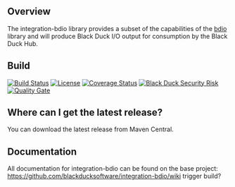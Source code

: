 ## Overview ##
The integration-bdio library provides a subset of the capabilities of the [bdio](https://github.com/blackducksoftware/bdio) library and will produce Black Duck I/O output for consumption by the Black Duck Hub.

## Build ##

[![Build Status](https://travis-ci.org/blackducksoftware/integration-bdio.svg?branch=master)](https://travis-ci.org/blackducksoftware/integration-bdio)
[![License](https://img.shields.io/badge/License-Apache%202.0-blue.svg)](https://opensource.org/licenses/Apache-2.0)
[![Coverage Status](https://coveralls.io/repos/github/blackducksoftware/integration-bdio/badge.svg?branch=master)](https://coveralls.io/github/blackducksoftware/integration-bdio?branch=master)
[![Black Duck Security Risk](https://copilot.blackducksoftware.com/github/repos/blackducksoftware/integration-bdio/branches/master/badge-risk.svg)](https://copilot.blackducksoftware.com/github/repos/blackducksoftware/integration-bdio/branches/master)
[![Quality Gate](https://sonarcloud.io/api/project_badges/measure?project=com.blackducksoftware.integration%3Aintegration-bdio&metric=alert_status)](https://sonarcloud.io/dashboard?id=com.blackducksoftware.integration%3Aintegration-bdio)

## Where can I get the latest release? ##
You can download the latest release from Maven Central.

## Documentation ##
All documentation for integration-bdio can be found on the base project: https://github.com/blackducksoftware/integration-bdio/wiki
trigger build?
